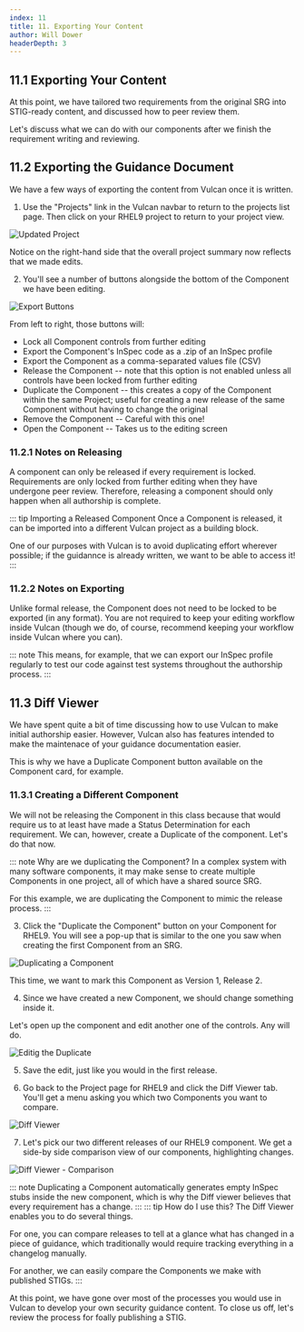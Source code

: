 ```yaml
---
index: 11
title: 11. Exporting Your Content
author: Will Dower
headerDepth: 3
---
```


## 11.1 Exporting Your Content

At this point, we have tailored two requirements from the original SRG into STIG-ready content, and discussed how to peer review them.

Let's discuss what we can do with our components after we finish the requirement writing and reviewing.

## 11.2 Exporting the Guidance Document

We have a few ways of exporting the content from Vulcan once it is written.

1. Use the "Projects" link in the Vulcan navbar to return to the projects list page. Then click on your RHEL9 project to return to your project view.

![Updated Project](@/../../../assets/img/updated_project_view.png)

Notice on the right-hand side that the overall project summary now reflects that we made edits.

2. You'll see a number of buttons alongside the bottom of the Component we have been editing. 

![Export Buttons](@/../../../assets/img/export_buttons.png)

From left to right, those buttons will:

- Lock all Component controls from further editing
- Export the Component's InSpec code as a .zip of an InSpec profile
- Export the Component as a comma-separated values file (CSV)
- Release the Component -- note that this option is not enabled unless all controls have been locked from further editing
- Duplicate the Component -- this creates a copy of the Component within the same Project; useful for creating a new release of the same Component without having to change the original
- Remove the Component -- Careful with this one!
- Open the Component -- Takes us to the editing screen

### 11.2.1 Notes on Releasing

A component can only be released if every requirement is locked. Requirements are only locked from further editing when they have undergone peer review. Therefore, releasing a component should only happen when all authorship is complete.

::: tip Importing a Released Component
Once a Component is released, it can be imported into a different Vulcan project as a building block.

One of our purposes with Vulcan is to avoid duplicating effort wherever possible; if the guidannce is already written, we want to be able to access it!
:::

### 11.2.2 Notes on Exporting

Unlike formal release, the Component does not need to be locked to be exported (in any format). You are not required to keep your editing workflow inside Vulcan (though we do, of course, recommend keeping your workflow inside Vulcan where you can).

::: note 
This means, for example, that we can export our InSpec profile regularly to test our code against test systems throughout the authorship process.
:::

## 11.3 Diff Viewer

We have spent quite a bit of time discussing how to use Vulcan to make initial authorship easier. However, Vulcan also has features intended to make the maintenace of your guidance documentation easier.

This is why we have a Duplicate Component button available on the Component card, for example.

### 11.3.1 Creating a Different Component

We will not be releasing the Component in this class because that would require us to at least have made a Status Determination for each requirement. We can, however, create a Duplicate of the component. Let's do that now.

::: note Why are we duplicating the Component?
In a complex system with many software components, it may make sense to create multiple Components in one project, all of which have a shared source SRG.

For this example, we are duplicating the Component to mimic the release process.
:::

3. Click the "Duplicate the Component" button on your Component for RHEL9. You will see a pop-up that is similar to the one you saw when creating the first Component from an SRG.

![Duplicating a Component](@/../../../assets/img/duplicate.png)

This time, we want to mark this Component as Version 1, Release 2.

4. Since we have created a new Component, we should change something inside it.

Let's open up the component and edit another one of the controls. Any will do.

![Editig the Duplicate](@/../../../assets/img/editing_duplicate.png)

5. Save the edit, just like you would in the first release.

6. Go back to the Project page for RHEL9 and click the Diff Viewer tab. You'll get a menu asking you which two Components you want to compare.

![Diff Viewer](@/../../../assets/img/diff_empty.png)

7. Let's pick our two different releases of our RHEL9 component. We get a side-by side comparison view of our components, highlighting changes.

![Diff Viewer - Comparison](@/../../../assets/img/diff.png)

::: note
Duplicating a Component automatically generates empty InSpec stubs inside the new component, which is why the Diff viewer believes that every requirement has a change.
:::
::: tip How do I use this?
The Diff Viewer enables you to do several things.

For one, you can compare releases to tell at a glance what has changed in a piece of guidance, which traditionally would require tracking everything in a changelog manually.

For another, we can easily compare the Components we make with published STIGs.
:::

At this point, we have gone over most of the processes you would use in Vulcan to develop your own security guidance content. To close us off, let's review the process for foally publishing a STIG.